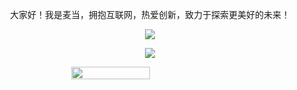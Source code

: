 <div style="text-align:center">
  <p>大家好！我是麦当，拥抱互联网，热爱创新，致力于探索更美好的未来！</p>
  <a href="https://blog.csdn.net/weixin_46344594" target="_blank"><img src="https://img.shields.io/static/v1?label=Blog&message=CSDN&color=red"/></a>
  
  <a href="https://space.bilibili.com/392833366" target="_blank"><img src="https://img.shields.io/static/v1?label=Video&message=Bilibili&color=cyan"/></a>
  <div style="display:flex; justify-content:space-around;">
    <img src="https://github-readme-stats.vercel.app/api?username=hjg66-5&theme=solarized-dark&show_icons=true" width="50%" height="auto"/>
<!--     <img src="https://github-readme-stats.vercel.app/api/top-langs/?username=hjg66-5&layout=compact" width="50%" height="auto"/> -->
    <p>
  </p>
  </div>
</div>
